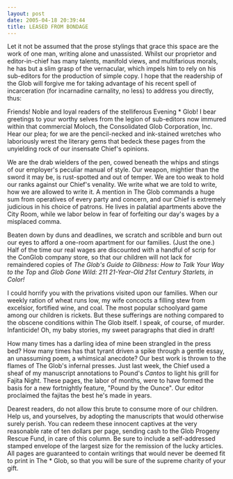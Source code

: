 ```yaml
---
layout: post
date: 2005-04-18 20:39:44
title: LEASED FROM BONDAGE
---
```


Let it not be assumed that the prose stylings that grace this space are the work of one man, writing alone and unassisted. Whilst our proprietor and editor-in-chief has many talents, manifold views, and multifarious morals, he has but a slim grasp of the vernacular, which impels him to rely on his sub-editors for the production of simple copy. I hope that the readership of the Glob will forgive me for taking advantage of his recent spell of incarceration (for incarnadine carnality, no less) to address you directly, thus:

Friends! Noble and loyal readers of the stelliferous Evening * Glob! I bear greetings to your worthy selves from the legion of sub-editors now immured within that commercial Moloch, the Consolidated Glob Corporation, Inc. Hear our plea; for we are the pencil-necked and ink-stained wretches who laboriously wrest the literary gems that bedeck these pages from the unyielding rock of our insensate Chief's opinions. 

We are the drab wielders of the pen, cowed beneath the whips and stings of our employer's peculiar manual of style. Our weapon, mightier than the sword it may be, is rust-spotted and out of temper. We are too weak to hold our ranks against our Chief's venality. We write what we are told to write, how we are allowed to write it. A mention in The Glob commands a huge sum from operatives of every party and concern, and our Chief is extremely judicious in his choice of patrons. He lives in palatial apartments above the City Room, while we labor below in fear of forfeiting our day's wages by a misplaced comma.

Beaten down by duns and deadlines, we scratch and scribble and burn out our eyes to afford a one-room apartment for our families. (Just the one.) Half of the time our real wages are discounted with a handful of scrip for the ConGlob company store, so that our children will not lack for remaindered copies of _The Glob's Guide to Glibness: How to Talk Your Way to the Top_ and _Glob Gone Wild: 211 21-Year-Old 21st Century Starlets, in Color!_

I could horrify you with the privations visited upon our families. When our weekly ration of wheat runs low, my wife concocts a filling stew from excelsior, fortified wine, and coal. The most popular schoolyard game among our children is rickets. But these sufferings are nothing compared to the obscene conditions within The Glob itself. I speak, of course, of murder. Infanticide! Oh, my baby stories, my sweet paragraphs that died in draft!

How many times has a darling idea of mine been strangled in the press bed? How many times has that tyrant driven a spike through a gentle essay, an unassuming poem, a whimsical anecdote? Our best work is thrown to the flames of The Glob's infernal presses. Just last week, the Chief used a sheaf of my manuscript annotations to Pound's _Cantos_ to light his grill for Fajita Night. These pages, the labor of months, were to have formed the basis for a new fortnightly feature, "Pound by the Ounce". Our editor proclaimed the fajitas the best he's made in years.

Dearest readers, do not allow this brute to consume more of our children. Help us, and yourselves, by adopting the manuscripts that would otherwise surely perish. You can redeem these innocent captives at the very reasonable rate of ten dollars per page, sending cash to the Glob Progeny Rescue Fund, in care of this column. Be sure to include a self-addressed stamped envelope of the largest size for the remission of the lucky articles. All pages are guaranteed to contain writings that would never be deemed fit to print in The * Glob, so that you will be sure of the supreme charity of your gift.
